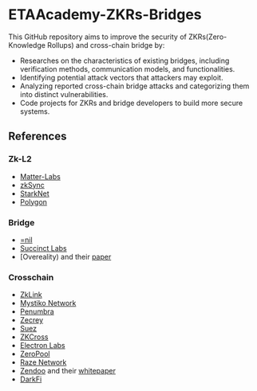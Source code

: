 # ETAAcademy-ZKRs-Bridges

This GitHub repository aims to improve the security of ZKRs(Zero-Knowledge Rollups) and cross-chain bridge by:

- Researches on the characteristics of existing bridges, including verification methods, communication models, and functionalities.
- Identifying potential attack vectors that attackers may exploit.
- Analyzing reported cross-chain bridge attacks and categorizing them into distinct vulnerabilities.
- Code projects for ZKRs and bridge developers to build more secure systems.

## References

### Zk-L2
- [Matter-Labs](https://github.com/matter-labs)
- [zkSync](https://github.com/matter-labs/zksync)
- [StarkNet](https://github.com/starkware-libs)
- [Polygon](https://github.com/0xpolygonhermez)

### Bridge

- [=nil](https://nil.foundation)
- [Succinct Labs](https://www.succinct.xyz/)
- [Overeality) and their [paper](https://overeality.io/zkBridge.pdf)

### Crosschain

- [ZkLink](https://github.com/zkLinkProtocol/zklink-contracts)
- [Mystiko Network](https://mystiko.network/whitepaper.pdf)
- [Penumbra](https://penumbra.zone/)
- [Zecrey](https://www.zecrey.com/)
- [Suez](https://suez.dev/)
- [ZKCross](https://www.zkcross.org/)
- [Electron Labs](https://electronlabs.org/)
- [ZeroPool](https://zeropool.network/)
- [Raze Network](https://www.raze.network/)
- [Zendoo](https://www.horizen.io/zendoo/) and their [whitepaper](https://www.horizen.io/assets/files/Horizen-Sidechain-Zendoo-A_zk-SNARK-Verifiable-Cross-Chain-Transfer-Protocol.pdf)
- [DarkFi](https://darkrenaissance.github.io/darkfi/architecture/overview.html)

